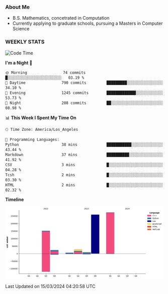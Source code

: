 ### About Me

- B.S. Mathematics, concetrated in Computation
- Currently applying to graduate schools, pursuing a Masters in Computer Science


### WEEKLY STATS
<!--START_SECTION:waka-->
![Code Time](http://img.shields.io/badge/Code%20Time-52%20hrs%2033%20mins-blue)

**I'm a Night 🦉** 

```text
🌞 Morning                74 commits          █░░░░░░░░░░░░░░░░░░░░░░░░   03.19 % 
🌆 Daytime                790 commits         █████████░░░░░░░░░░░░░░░░   34.10 % 
🌃 Evening                1245 commits        █████████████░░░░░░░░░░░░   53.73 % 
🌙 Night                  208 commits         ██░░░░░░░░░░░░░░░░░░░░░░░   08.98 % 
```


📊 **This Week I Spent My Time On** 

```text
🕑︎ Time Zone: America/Los_Angeles

💬 Programming Languages: 
Python                   38 mins             ███████████░░░░░░░░░░░░░░   43.44 % 
Markdown                 37 mins             ██████████░░░░░░░░░░░░░░░   41.92 % 
CSV                      3 mins              █░░░░░░░░░░░░░░░░░░░░░░░░   04.28 % 
Tcsh                     2 mins              █░░░░░░░░░░░░░░░░░░░░░░░░   03.30 % 
HTML                     2 mins              █░░░░░░░░░░░░░░░░░░░░░░░░   02.32 % 
```

**Timeline**

![Lines of Code chart](https://raw.githubusercontent.com/nickocruzm/nickocruzm/main/assets/bar_graph.png)


 Last Updated on 15/03/2024 04:20:58 UTC
<!--END_SECTION:waka-->
